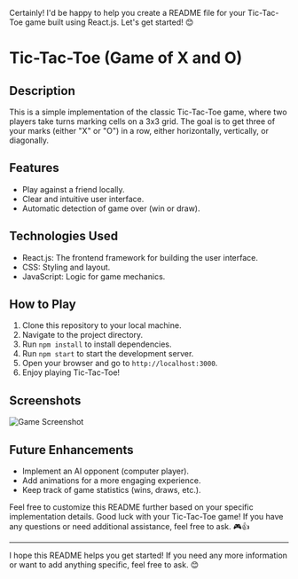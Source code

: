 Certainly! I'd be happy to help you create a README file for your Tic-Tac-Toe game built using React.js. Let's get started! 😊

# Tic-Tac-Toe (Game of X and O)

## Description
This is a simple implementation of the classic Tic-Tac-Toe game, where two players take turns marking cells on a 3x3 grid. The goal is to get three of your marks (either "X" or "O") in a row, either horizontally, vertically, or diagonally.

## Features
- Play against a friend locally.
- Clear and intuitive user interface.
- Automatic detection of game over (win or draw).

## Technologies Used
- React.js: The frontend framework for building the user interface.
- CSS: Styling and layout.
- JavaScript: Logic for game mechanics.

## How to Play
1. Clone this repository to your local machine.
2. Navigate to the project directory.
3. Run `npm install` to install dependencies.
4. Run `npm start` to start the development server.
5. Open your browser and go to `http://localhost:3000`.
6. Enjoy playing Tic-Tac-Toe!

## Screenshots
![Game Screenshot](/screenshots/tic_tac_toe.png)

## Future Enhancements
- Implement an AI opponent (computer player).
- Add animations for a more engaging experience.
- Keep track of game statistics (wins, draws, etc.).

Feel free to customize this README further based on your specific implementation details. Good luck with your Tic-Tac-Toe game! If you have any questions or need additional assistance, feel free to ask. 🎮👍

---
I hope this README helps you get started! If you need any more information or want to add anything specific, feel free to ask. 😊
